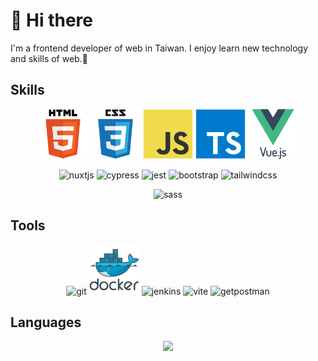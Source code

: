 # 👋 Hi there
I'm a frontend developer of web in Taiwan. I enjoy learn new technology and skills of web.📝


## Skills

<p align="center"> 
 <img src="https://raw.githubusercontent.com/devicons/devicon/master/icons/html5/html5-original-wordmark.svg" alt="html5" width="80" height="80"/>
 <img src="https://raw.githubusercontent.com/devicons/devicon/master/icons/css3/css3-original-wordmark.svg" alt="css3" width="80" height="80"/>
 <img src="https://raw.githubusercontent.com/devicons/devicon/master/icons/javascript/javascript-original.svg" alt="javascript" width="80" height="80"/> 
 <img src="https://raw.githubusercontent.com/devicons/devicon/master/icons/typescript/typescript-original.svg" alt="typescript" width="80" height="80"/>
 <img src="https://raw.githubusercontent.com/devicons/devicon/master/icons/vuejs/vuejs-original-wordmark.svg" alt="vuejs" width="80" height="80"/>
</p>

<p align="center"> 
 <img src="https://www.vectorlogo.zone/logos/nuxtjs/nuxtjs-icon.svg" alt="nuxtjs" width="80" height="80"/>
 <img src="https://raw.githubusercontent.com/simple-icons/simple-icons/6e46ec1fc23b60c8fd0d2f2ff46db82e16dbd75f/icons/cypress.svg" alt="cypress" width="80" height="80"/>
 <img src="https://www.vectorlogo.zone/logos/jestjsio/jestjsio-icon.svg" alt="jest" width="80" height="80"/>
 <img src="https://www.vectorlogo.zone/logos/getbootstrap/getbootstrap-icon.svg" alt="bootstrap" width="80" height="80"/>
 <img src="https://www.vectorlogo.zone/logos/tailwindcss/tailwindcss-icon.svg" alt="tailwindcss" width="80" height="80"/>
</p>

<p align="center">
  <img src="https://www.vectorlogo.zone/logos/sass-lang/sass-lang-icon.svg" alt="sass" width="80" height="80"/>
</p>

## Tools

<p align="center">
  <img src="https://www.vectorlogo.zone/logos/git-scm/git-scm-icon.svg" alt="git" width="80" height="80"/>
  <img src="https://raw.githubusercontent.com/devicons/devicon/master/icons/docker/docker-original-wordmark.svg" alt="docker" width="80" height="80"/>
  <img src="https://www.vectorlogo.zone/logos/jenkins/jenkins-icon.svg" alt="jenkins" width="80" height="80"/>
  <img src="https://www.vectorlogo.zone/logos/vitejsdev/vitejsdev-icon.svg" alt="vite" width="80" height="80"/>
  <img src="https://www.vectorlogo.zone/logos/getpostman/getpostman-icon.svg" alt="getpostman" width="80" height="80"/>
</p>

## Languages

<p align="center">
 <img  src="https://getusetprofile.vercel.app/api/top-langs/?username=bobosun0713&layout=compact&hide=html&theme=vue-dark" />
</p>
